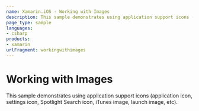 ```yaml
---
name: Xamarin.iOS - Working with Images
description: This sample demonstrates using application support icons (application icon, settings icon, Spotlight Search icon, iTunes image, launch image, etc).
page_type: sample
languages:
- csharp
products:
- xamarin
urlFragment: workingwithimages
---
```

# Working with Images

This sample demonstrates using application support icons (application icon,
settings icon, Spotlight Search icon, iTunes image, launch image, etc).

